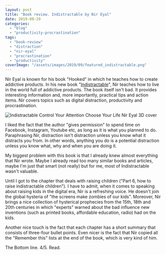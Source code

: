 ```yaml
---
layout: post
title: "Book review. Indistractable by Nir Eyal"
date: 2019-09-29
categories: 
  - "blog"
  - "productivity-procrastination"
tags: 
  - "book-review"
  - "distraction"
  - "nir-eyal"
  - "procrastination"
  - "productivity"
coverImage: "/assets/images/2019/09/featured_indistractable.png"
---
```


Nir Eyal is known for his book "Hooked" in which he teaches how to create addictive products. In his new book "[Indistractable](https://www.nirandfar.com/indistractable/)", Nir teaches how to live in the world full of addictive products. The book itself isn't bad. It provides interesting information and, more importantly, practical tips and action items. Nir covers topics such as digital distraction, productivity and procrastination.

![Indistractable Control Your Attention Choose Your Life Nir Eyal 3D cover](/../assets/images/2019/09/Indistractable-Control-Your-Attention-Choose-Your-Life-Nir-Eyal-3D-cover-700x1024.png)

I liked the fact that the author "gives permission" to spend time on Facebook, Instagram, Youtube etc, as long as it is what you planned to do. Paraphrasing Nir, distraction isn't distraction unless you know what it distracts you from. In other words, anything you do is a potential distraction unless you know what, why and when you are doing it.

My biggest problem with this book is that I already knew almost everything that Nir wrote. Maybe I already read too many similar books and articles, maybe I'm just that smart (not really) but for me, most of Indistractable wasn't valuable.

Until I got to the chapter that deals with raising children ("Part 6, how to raise indistractable children"). I have to admit, when it comes to speaking about raising kids in the digital era, Nir is a refreshing voice. He doesn't join the global hysteria of "the screens make zombies of our kids". Moreover, Nir brings a nice collection of hysterical prophecies from the 15th, 18th and 20th centuries in which "experts" warned about the bad influence new inventions (such as printed books, affordable education, radio) had on the kids.

Another nice touch is the fact that each chapter has a short summary that consists of three-four bullet points. Even nicer is the fact that Nir copied all the "Remember this" lists at the end of the book, which is very kind of him.

The Bottom line. 4/5. Read.

